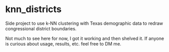 # knn_districts
Side project to use k-NN clustering with Texas demographic data to redraw congressional district boundaries.

Not much to see here for now, I got it working and then shelved it. If anyone is curious about usage, results, etc. feel free to DM me.
